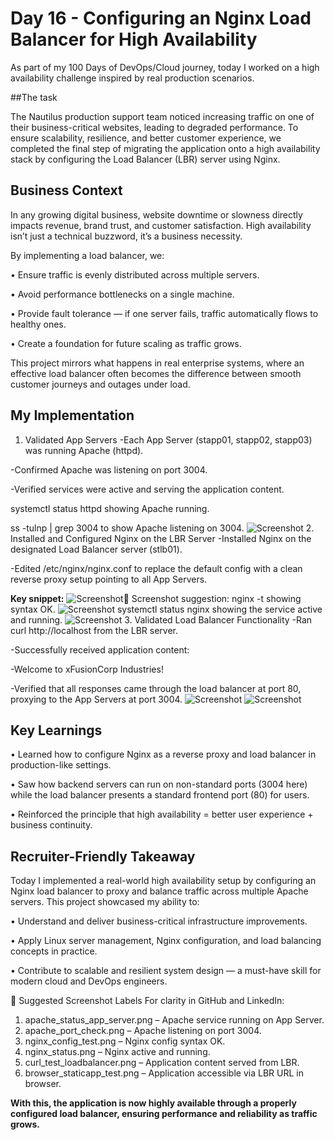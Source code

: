 # Day 16 - Configuring an Nginx Load Balancer for High Availability
As part of my 100 Days of DevOps/Cloud journey, today I worked on a high availability challenge inspired by real production scenarios.

##The task 

The Nautilus production support team noticed increasing traffic on one of their business-critical websites, leading to degraded performance. To ensure scalability, resilience, and better customer experience, we completed the final step of migrating the application onto a high availability stack by configuring the Load Balancer (LBR) server using Nginx.

## Business Context
In any growing digital business, website downtime or slowness directly impacts revenue, brand trust, and customer satisfaction. High availability isn’t just a technical buzzword, it’s a business necessity.

By implementing a load balancer, we:

•	Ensure traffic is evenly distributed across multiple servers.

•	Avoid performance bottlenecks on a single machine.

•	Provide fault tolerance — if one server fails, traffic automatically flows to healthy ones.

•	Create a foundation for future scaling as traffic grows.

This project mirrors what happens in real enterprise systems, where an effective load balancer often becomes the difference between smooth customer journeys and outages under load.

## My Implementation
1.	Validated App Servers
-Each App Server (stapp01, stapp02, stapp03) was running Apache (httpd).

-Confirmed Apache was listening on port 3004.

-Verified services were active and serving the application content.

systemctl status httpd showing Apache running.

ss -tulnp | grep 3004 to show Apache listening on 3004.
![Screenshot](screenshots/apache_status_app_server.png)
2.	Installed and Configured Nginx on the LBR Server
-Installed Nginx on the designated Load Balancer server (stlb01).

-Edited /etc/nginx/nginx.conf to replace the default config with a clean reverse proxy setup pointing to all App Servers.

**Key snippet:**
![Screenshot](screenshots/nginx_config.png)📸 Screenshot suggestion:
nginx -t showing syntax OK.
![Screenshot](screenshots/nginx_config_test.png)
systemctl status nginx showing the service active and running.
![Screenshot](screenshots/nginx_status.png)
3.	Validated Load Balancer Functionality
-Ran curl http://localhost from the LBR server.

-Successfully received application content:

-Welcome to xFusionCorp Industries!

-Verified that all responses came through the load balancer at port 80, proxying to the App Servers at port 3004.
![Screenshot](screenshots/curl_test_loadbalancer.png)
![Screenshot](screenshots/browser_staticapp_test.png)

## Key Learnings
•	Learned how to configure Nginx as a reverse proxy and load balancer in production-like settings.

•	Saw how backend servers can run on non-standard ports (3004 here) while the load balancer presents a standard frontend port (80) for users.

•	Reinforced the principle that high availability = better user experience + business continuity.

## Recruiter-Friendly Takeaway
Today I implemented a real-world high availability setup by configuring an Nginx load balancer to proxy and balance traffic across multiple Apache servers. This project showcased my ability to:

•	Understand and deliver business-critical infrastructure improvements.

•	Apply Linux server management, Nginx configuration, and load balancing concepts in practice.

•	Contribute to scalable and resilient system design — a must-have skill for modern cloud and DevOps engineers.

📸 Suggested Screenshot Labels
For clarity in GitHub and LinkedIn:
1.	apache_status_app_server.png – Apache service running on App Server.
2.	apache_port_check.png – Apache listening on port 3004.
3.	nginx_config_test.png – Nginx config syntax OK.
4.	nginx_status.png – Nginx active and running.
5.	curl_test_loadbalancer.png – Application content served from LBR.
6.	browser_staticapp_test.png – Application accessible via LBR URL in browser.

**With this, the application is now highly available through a properly configured load balancer, ensuring performance and reliability as traffic grows.**
